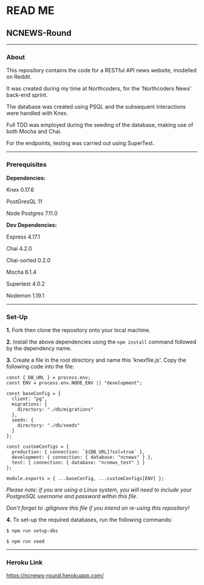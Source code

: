 # **READ ME**

## **NCNEWS-Round**

---
### **About**
This repository contains the code for a RESTful API news website, modelled on Reddit. 

It was created during my time at Northcoders, for the 'Northcoders News' back-end sprint. 

The database was created using PSQL and the subsequent interactions were handled with Knex. 

Full TDD was employed during the seeding of the database, making use of both Mocha and Chai.

For the endpoints, testing was carried out using SuperTest. 

---
### **Prerequisites**
**Dependencies:**

Knex 0.17.6

PostGresQL 11

Node Postgres 7.11.0


**Dev Dependencies:**

Express 4.17.1

Chai 4.2.0

Chai-sorted 0.2.0

Mocha 6.1.4

Supertest 4.0.2

Nodemon 1.19.1


---
### **Set-Up** ###

**1.** Fork then clone the repository onto your local machine. 

**2.** Install the above dependencies using the `npm install` command followed by the dependency name. 

**3.** Create a file in the root directory and name this 'knexfile.js'. Copy the following code into the file:

```
const { DB_URL } = process.env;
const ENV = process.env.NODE_ENV || "development";

const baseConfig = {
  client: "pg",
  migrations: {
    directory: "./db/migrations"
  },
  seeds: {
    directory: "./db/seeds"
  }
};

const customConfigs = {
  production: { connection: `${DB_URL}?ssl=true` },
  development: { connection: { database: "ncnews" } },
  test: { connection: { database: "ncnews_test" } }
};

module.exports = { ...baseConfig, ...customConfigs[ENV] };
```

*Please note: if you are using a Linux system, you will need to include your PostgreSQL username and password within this file.*

*Don't forget to .gitignore this file if you intend on re-using this repository!* 


**4.** To set-up the required databases, run the following commands:

```
$ npm run setup-dbs

$ npm run seed
```

---

### **Heroku Link** ###

https://ncnews-round.herokuapp.com/





